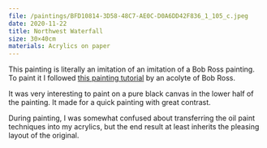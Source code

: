 ```yaml
---
file: /paintings/BFD10814-3D58-48C7-AE0C-D0A6DD42F836_1_105_c.jpeg
date: 2020-11-22
title: Northwest Waterfall
size: 30×40cm
materials: Acrylics on paper
---
```


This painting is literally an imitation of an imitation of a Bob Ross painting. To paint it I followed [this painting tutorial](https://www.youtube.com/watch?v=oOtLhesVh6o) by an acolyte of Bob Ross.

It was very interesting to paint on a pure black canvas in the lower half of the painting. It made for a quick painting with great contrast. 

During painting, I was somewhat confused about transferring the oil paint techniques into my acrylics, but the end result at least inherits the pleasing layout of the original.